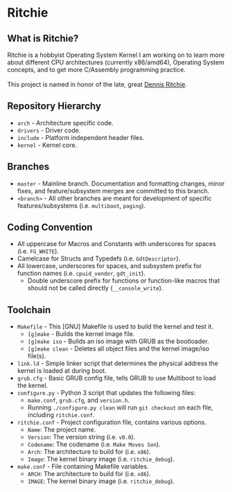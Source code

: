 # Ritchie

## What is Ritchie?
Ritchie is a hobbyist Operating System Kernel I am working on to learn more about different CPU architectures (currently x86/amd64), Operating System concepts, and to get more C/Assembly programming practice.<br/>
<br/>
This project is named in honor of the late, great [Dennis Ritchie][dmr].

## Repository Hierarchy
- `arch` - Architecture specific code.
- `drivers` - Driver code.
- `include` - Platform independent header files.
- `kernel` - Kernel core.

## Branches
- `master` - Mainline branch. Documentation and formatting changes, minor fixes, and feature/subsystem merges are committed to this branch.
- `<branch>` - All other branches are meant for development of specific features/subsystems (i.e. `multiboot`, `paging`).

## Coding Convention
- All uppercase for Macros and Constants with underscores for spaces (i.e. `FG_WHITE`).
- Camelcase for Structs and Typedefs (i.e. `GdtDescriptor`).
- All lowercase, underscores for spaces, and subsystem prefix for function names (i.e. `cpuid_vendor`, `gdt_init`).
   - Double underscore prefix for functions or function-like macros that should not be called directly (`__console_write`).

## Toolchain
- `Makefile` - This [GNU] Makefile is used to build the kernel and test it.
  - `[g]make` - Builds the kernel image file.
  - `[g]make iso` - Builds an iso image with GRUB as the bootloader.
  - `[g]make clean` - Deletes all object files and the kernel image/iso file(s).
- `link.ld` - Simple linker script that determines the physical address the kernel is loaded at during boot.
- `grub.cfg` - Basic GRUB config file, tells GRUB to use Multiboot to load the kernel.
- `configure.py` - Python 3 script that updates the following files:
  - `make.conf`, `grub.cfg`, and `version.h`.
  - Running `./configure.py clean` will run `git checkout` on each file, including `ritchie.conf`.
- `ritchie.conf` - Project configuration file, contains various options.
  - `Name`: The project name.
  - `Version`: The version string (i.e. `v0.0`).
  - `Codename`: The codename (i.e. `Make Moves Son`).
  - `Arch`: The architecture to build for (i.e. `x86`).
  - `Image`: The kernel binary image (i.e. `ritchie_debug`).
- `make.conf` - File containing Makefile variables.
  - `ARCH`: The architecture to build for (i.e. `x86`).
  - `IMAGE`: The kernel binary image (i.e. `ritchie_debug`).

[dmr]: http://en.wikipedia.org/wiki/Dennis_Ritchie
